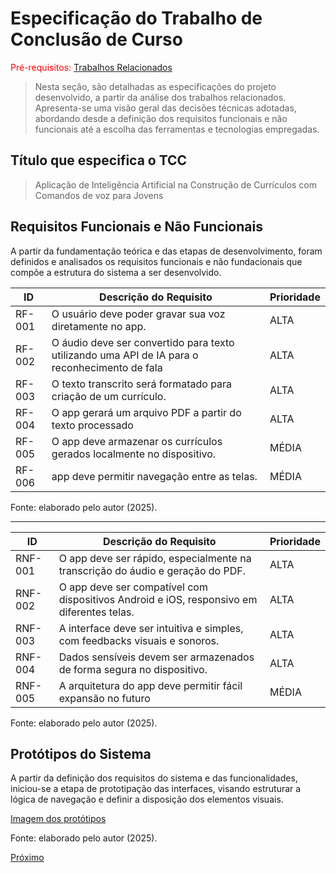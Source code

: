 # Especificação do Trabalho de Conclusão de Curso

<span style="color:red">Pré-requisitos: <a href="2-TrabalhosRelacionados.md"> Trabalhos Relacionados</a></span>

> Nesta seção, são detalhadas as especificações do projeto desenvolvido, a partir da análise dos trabalhos relacionados. Apresenta-se uma visão geral das decisões técnicas adotadas, abordando desde a definição dos requisitos funcionais e não funcionais até a escolha das ferramentas e tecnologias empregadas.

## Título que especifica o TCC
> Aplicação de Inteligência Artificial na Construção de Currículos com Comandos de voz para Jovens

## Requisitos Funcionais e Não Funcionais

A partir da fundamentação teórica e das etapas de desenvolvimento, foram definidos e
analisados os requisitos funcionais e não fundacionais que compõe a estrutura do sistema a ser desenvolvido.

|ID    | Descrição do Requisito  | Prioridade |
|------|-----------------------------------------|----|
|RF-001| O usuário deve poder gravar sua voz diretamente no app. | ALTA | 
|RF-002| O áudio deve ser convertido para texto utilizando uma API de IA para o reconhecimento de fala  | ALTA |
|RF-003| O texto transcrito será formatado para criação de um currículo. | ALTA |
|RF-004| O app gerará um arquivo PDF a partir do texto processado | ALTA |
|RF-005| O app deve armazenar os currículos gerados localmente no dispositivo. | MÉDIA|
|RF-006| app deve permitir navegação entre as telas. | MÉDIA|

Fonte: elaborado pelo autor (2025).

---

|ID     | Descrição do Requisito  |Prioridade |
|-------|-------------------------|----|
|RNF-001| O app deve ser rápido, especialmente na transcrição do áudio e geração do PDF.|  ALTA| 
|RNF-002| O app deve ser compatível com dispositivos Android e iOS, responsivo em diferentes telas. |  ALTA | 
|RNF-003| A interface deve ser intuitiva e simples, com feedbacks visuais e sonoros. |  ALTA | 
|RNF-004| Dados sensíveis devem ser armazenados de forma segura no dispositivo.|  ALTA | 
|RNF-005| A arquitetura do app deve permitir fácil expansão no futuro|  MÉDIA | 

Fonte: elaborado pelo autor (2025).


## Protótipos do Sistema

A partir da definição dos requisitos do sistema e das funcionalidades, iniciou-se a etapa de prototipação das interfaces, visando estruturar a lógica de navegação e definir a disposição dos elementos visuais.

[Imagem dos protótipos](https://github.com/ICEI-PUC-Minas-PBR-SI/pbr-si-2025-1-p8-tcc-t1-30104-pbr-si-2025-1-p8-FalaAI_Curriculo_app/blob/main/docs/imagem/prototipos_app.png)

Fonte: elaborado pelo autor (2025).



[Próximo](./4-Metodologia.md)
